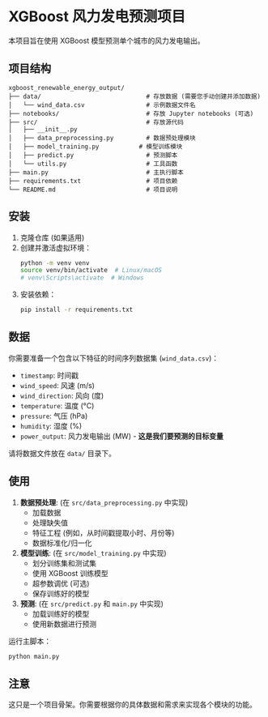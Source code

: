 # XGBoost 风力发电预测项目

本项目旨在使用 XGBoost 模型预测单个城市的风力发电输出。

## 项目结构

```
xgboost_renewable_energy_output/
├── data/                             # 存放数据 (需要您手动创建并添加数据)
│   └── wind_data.csv                 # 示例数据文件名
├── notebooks/                        # 存放 Jupyter notebooks (可选)
├── src/                              # 存放源代码
│   ├── __init__.py
│   ├── data_preprocessing.py         # 数据预处理模块
│   ├── model_training.py           # 模型训练模块
│   ├── predict.py                    # 预测脚本
│   └── utils.py                      # 工具函数
├── main.py                           # 主执行脚本
├── requirements.txt                  # 项目依赖
└── README.md                         # 项目说明
```

## 安装

1. 克隆仓库 (如果适用)
2. 创建并激活虚拟环境：
   ```bash
   python -m venv venv
   source venv/bin/activate  # Linux/macOS
   # venv\Scripts\activate  # Windows
   ```
3. 安装依赖：
   ```bash
   pip install -r requirements.txt
   ```

## 数据

你需要准备一个包含以下特征的时间序列数据集 (`wind_data.csv`)：

*   `timestamp`: 时间戳
*   `wind_speed`: 风速 (m/s)
*   `wind_direction`: 风向 (度)
*   `temperature`: 温度 (°C)
*   `pressure`: 气压 (hPa)
*   `humidity`: 湿度 (%)
*   `power_output`: 风力发电输出 (MW) - **这是我们要预测的目标变量**

请将数据文件放在 `data/` 目录下。

## 使用

1.  **数据预处理**: (在 `src/data_preprocessing.py` 中实现)
    *   加载数据
    *   处理缺失值
    *   特征工程 (例如，从时间戳提取小时、月份等)
    *   数据标准化/归一化
2.  **模型训练**: (在 `src/model_training.py` 中实现)
    *   划分训练集和测试集
    *   使用 XGBoost 训练模型
    *   超参数调优 (可选)
    *   保存训练好的模型
3.  **预测**: (在 `src/predict.py` 和 `main.py` 中实现)
    *   加载训练好的模型
    *   使用新数据进行预测

运行主脚本：
```bash
python main.py
```

## 注意

这只是一个项目骨架。你需要根据你的具体数据和需求来实现各个模块的功能。 